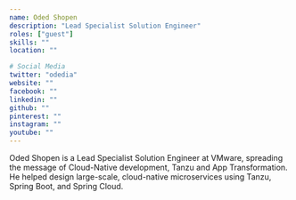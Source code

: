 ```yaml
---
name: Oded Shopen
description: "Lead Specialist Solution Engineer"
roles: ["guest"]
skills: ""
location: ""

# Social Media
twitter: "odedia"
website: ""
facebook: ""
linkedin: ""
github: ""
pinterest: ""
instagram: ""
youtube: ""
---
```

<!-- markdownlint-disable MD041-->
Oded Shopen is a Lead Specialist Solution Engineer at VMware, spreading the message of Cloud-Native development, Tanzu and App Transformation. He helped design large-scale, cloud-native microservices using Tanzu, Spring Boot, and Spring Cloud.

<!--more-->
